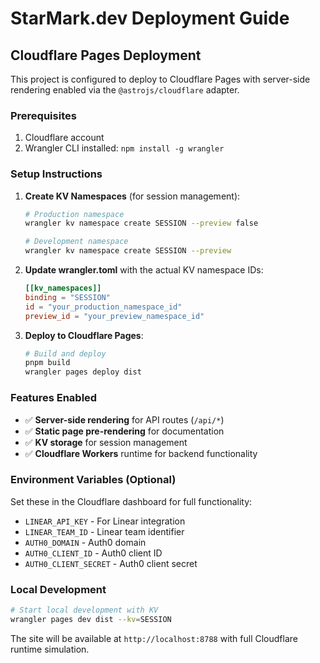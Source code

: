 # StarMark.dev Deployment Guide

## Cloudflare Pages Deployment

This project is configured to deploy to Cloudflare Pages with server-side rendering enabled via the `@astrojs/cloudflare` adapter.

### Prerequisites

1. Cloudflare account
2. Wrangler CLI installed: `npm install -g wrangler`

### Setup Instructions

1. **Create KV Namespaces** (for session management):
   ```bash
   # Production namespace
   wrangler kv namespace create SESSION --preview false
   
   # Development namespace  
   wrangler kv namespace create SESSION --preview
   ```

2. **Update wrangler.toml** with the actual KV namespace IDs:
   ```toml
   [[kv_namespaces]]
   binding = "SESSION"
   id = "your_production_namespace_id"
   preview_id = "your_preview_namespace_id"
   ```

3. **Deploy to Cloudflare Pages**:
   ```bash
   # Build and deploy
   pnpm build
   wrangler pages deploy dist
   ```

### Features Enabled

- ✅ **Server-side rendering** for API routes (`/api/*`)
- ✅ **Static page pre-rendering** for documentation
- ✅ **KV storage** for session management
- ✅ **Cloudflare Workers** runtime for backend functionality

### Environment Variables (Optional)

Set these in the Cloudflare dashboard for full functionality:

- `LINEAR_API_KEY` - For Linear integration
- `LINEAR_TEAM_ID` - Linear team identifier  
- `AUTH0_DOMAIN` - Auth0 domain
- `AUTH0_CLIENT_ID` - Auth0 client ID
- `AUTH0_CLIENT_SECRET` - Auth0 client secret

### Local Development

```bash
# Start local development with KV
wrangler pages dev dist --kv=SESSION
```

The site will be available at `http://localhost:8788` with full Cloudflare runtime simulation. 